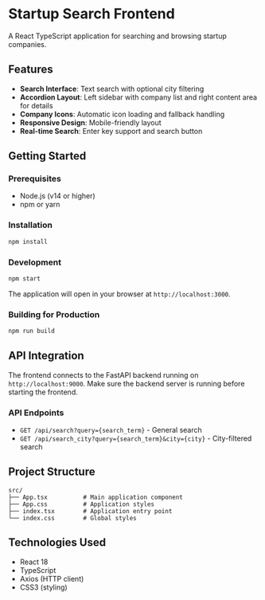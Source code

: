 # Startup Search Frontend

A React TypeScript application for searching and browsing startup companies.

## Features

- **Search Interface**: Text search with optional city filtering
- **Accordion Layout**: Left sidebar with company list and right content area for details
- **Company Icons**: Automatic icon loading and fallback handling
- **Responsive Design**: Mobile-friendly layout
- **Real-time Search**: Enter key support and search button

## Getting Started

### Prerequisites

- Node.js (v14 or higher)
- npm or yarn

### Installation

```bash
npm install
```

### Development

```bash
npm start
```

The application will open in your browser at `http://localhost:3000`.

### Building for Production

```bash
npm run build
```

## API Integration

The frontend connects to the FastAPI backend running on `http://localhost:9000`. Make sure the backend server is running before starting the frontend.

### API Endpoints

- `GET /api/search?query={search_term}` - General search
- `GET /api/search_city?query={search_term}&city={city}` - City-filtered search

## Project Structure

```
src/
├── App.tsx          # Main application component
├── App.css          # Application styles
├── index.tsx        # Application entry point
└── index.css        # Global styles
```

## Technologies Used

- React 18
- TypeScript
- Axios (HTTP client)
- CSS3 (styling)
